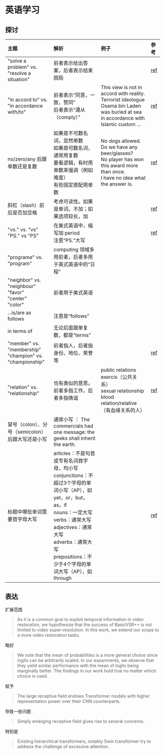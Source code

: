 # 英语学习

## 探讨

| 主题                                                         | 解析                                                                                                                                                                                                                                                           | 例子                                                                                                                                   | 参考                                                                                                                                                |
| :----------------------------------------------------------- | :------------------------------------------------------------------------------------------------------------------------------------------------------------------------------------------------------------------------------------------------------------- | :------------------------------------------------------------------------------------------------------------------------------------- | :-------------------------------------------------------------------------------------------------------------------------------------------------- |
| "solve a problem" vs.<br>"resolve a situation"               | 前者表示给出答案，后者表示结束困局                                                                                                                                                                                                                             |                                                                                                                                        | [ref](https://oneminuteenglish.org/en/solve-vs-resolve/)                                                                                            |
| "in accord to" vs.<br>"in accordance with/to"                | 前者表示“同意，一致，赞同”<br>后者表示“遵从（comply）”                                                                                                                                                                                                         | This view is not in accord with reality.<br>Terrorist ideologue Osama bin Laden was buried at sea in accordance with Islamic custom …  | [ref](https://grammarist.com/usage/accord-accordance/#:~:text=To%20be%20in%20accord%20is,is%20to%20be%20in%20compliance.)                           |
| no/zero/any 后跟单数还是复数                                 | 如果是不可数名词，显然单数<br>如果是可数名词，通常用复数<br>要看逻辑，有时用单数来强调（例如难度）<br>有些固定搭配用单数                                                                                                                                       | No dogs allowed.<br>Do we have any beer/glasses?<br>No player has won this award more than once.<br>I have no idea what the answer is. | [ref](https://englishlessonsbrighton.co.uk/followed-singular-plural-noun/)                                                                          |
| 斜杠（slash）前后是否加空格                                  | 考虑可读性。如果是单词，不加；如果选项较长，加                                                                                                                                                                                                                 |                                                                                                                                        | [ref](https://www.grammarly.com/blog/slash/#:~:text=It%20depends.,makes%20text%20easier%20to%20read.)                                               |
| "vs." vs. "vs"<br>"PS." vs "PS"                              | 在美式英语中，缩写加 period<br>注意“PS.”大写                                                                                                                                                                                                                   |                                                                                                                                        | [ref](https://english.stackexchange.com/questions/5392/how-should-i-abbreviate-versus)                                                              |
| "programe" vs. "program"                                     | computing 领域多用前者，后者多用于英式英语中的“日程”                                                                                                                                                                                                           |
| "neighbor" vs. "neighbour"<br>"favor"<br>"center"<br>"color" | 前者用于美式英语                                                                                                                                                                                                                                               |
| ...is/are as follows                                         | 注意是“follows”                                                                                                                                                                                                                                                |
| in terms of                                                  | 无论后面跟单复数，都是“terms”                                                                                                                                                                                                                                  |
| "member" vs. "membership"<br>"champion" vs. "championship"   | 前者指人，后者指身份、地位、荣誉等                                                                                                                                                                                                                             |                                                                                                                                        | [ref](https://apex.get.com.tw/epaper/detail.aspx?sF=epaper/113&sT=%E5%AD%97%E5%BD%99%E5%B0%8F%E5%95%8F%E7%AD%94:champion%20or%20championship?)      |
| "relation" vs. "relationship"                                | 也有类似的意思。前者多指工作，后者多指情谊                                                                                                                                                                                                                     | public relations exercis（公共关系）<br>sexual relationship<br>blood relation/relative（有血缘关系的人）                               | [ref](http://www.kwuntung.net/tthp/topics/vocab/relationship.htm)                                                                                   |
| 冒号（colon）、分号（semicolon）后跟大写还是小写             | 通常小写 ｜ The commercials had one message: the geeks shall inherit the earth.                                                                                                                                                                                |
| 标题中哪些单词需要首字母大写                                 | articles：不是句首或专有名词首字母，均小写<br>conjunctions：不超过3个字母的单词小写（AP），如yet，or，but，as，if<br>nouns：一定大写<br>verbs：通常大写<br>adjectives：通常大写<br>adverbs：通常大写<br>prepositions：不少于4个字母的单词大写（AP），如through |                                                                                                                                        | [ref](https://www.grammarly.com/blog/capitalization-in-the-titles/#:~:text=According%20to%20most%20style%20guides,part%20of%20speech%20they%20are.) |

## 表达

扩展范围

> As it is a common goal to exploit temporal information in video restoration, we hypothesize that the success of BasicVSR++ is not limited to video super-resolution. In this work, we extend our scope to a more video restoration tasks.

略好

> We note that the mean of probabilities is a more general choice since logits can be arbitrarily scaled. In our experiments, we observe that they yield similar performance with the mean of logits being marginally better. The findings in our work hold true no matter which choice is used.

赋予

> The large receptive field endows Transformer models with higher representation power over their CNN counterparts.

导致一些问题

> Simply enlarging receptive field gives rise to several concerns.

特别是

> Existing hierarchical transformers, notably Swin transformer try to address the challenge of excessive attention.
